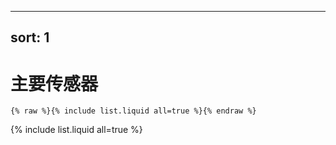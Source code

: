 <!--
 * @LastEditTime: 2021-03-23 10:22:54
 * @Description: 
-->
---
sort: 1
---

# 主要传感器

```
{% raw %}{% include list.liquid all=true %}{% endraw %}
```

{% include list.liquid all=true %}
